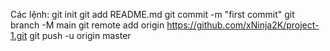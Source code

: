 Các lệnh:
 git init
 git add README.md
 git commit -m "first commit"
 git branch -M main
 git remote add origin https://github.com/xNinja2K/project-1.git
 git push -u origin master
